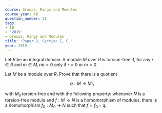 ```yaml
---
course: Groups, Rings and Modules
course_year: IB
question_number: 31
tags:
- IB
- '2019'
- Groups, Rings and Modules
title: 'Paper 2, Section I, G '
year: 2019
---
```




Let $R$ be an integral domain. A module $M$ over $R$ is torsion-free if, for any $r \in R$ and $m \in M, r m=0$ only if $r=0$ or $m=0$.

Let $M$ be a module over $R$. Prove that there is a quotient

$$q: M \rightarrow M_{0}$$

with $M_{0}$ torsion-free and with the following property: whenever $N$ is a torsion-free module and $f: M \rightarrow N$ is a homomorphism of modules, there is a homomorphism $f_{0}: M_{0} \rightarrow N$ such that $f=f_{0} \circ q$.
